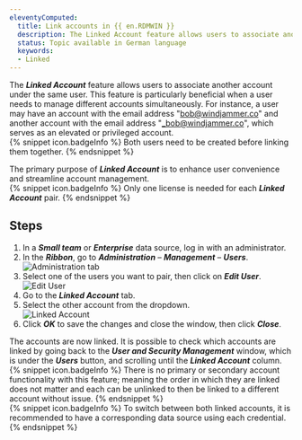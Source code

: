 ```yaml
---
eleventyComputed:
  title: Link accounts in {{ en.RDMWIN }}
  description: The Linked Account feature allows users to associate another account under the same user.
  status: Topic available in German language
  keywords:
  - Linked
---
```

The ***Linked Account*** feature allows users to associate another account under the same user. This feature is particularly beneficial when a user needs to manage different accounts simultaneously. For instance, a user may have an account with the email address "bob@windjammer.co" and another account with the email address "_bob@windjammer.co", which serves as an elevated or privileged account.  
{% snippet icon.badgeInfo %}
Both users need to be created before linking them together.
{% endsnippet %}

The primary purpose of ***Linked Account*** is to enhance user convenience and streamline account management.   
{% snippet icon.badgeInfo %}
Only one license is needed for each ***Linked Account*** pair.
{% endsnippet %}

## Steps
1. In a ***Small team*** or ***Enterprise*** data source, log in with an administrator.
1. In the ***Ribbon***, go to ***Administration*** – ***Management*** – ***Users***.  
![Administration tab](https://webdevolutions.azureedge.net/docs/en/kb/KB0073.png)  
1. Select one of the users you want to pair, then click on ***Edit User***.  
![Edit User](https://webdevolutions.azureedge.net/docs/en/kb/KB0074.png)  
1. Go to the ***Linked Account*** tab.
1. Select the other account from the dropdown.  
![Linked Account](https://webdevolutions.azureedge.net/docs/en/kb/KB0075.png)  
1. Click ***OK*** to save the changes and close the window, then click ***Close***.

The accounts are now linked. It is possible to check which accounts are linked by going back to the ***User and Security Management*** window, which is under the ***Users*** button, and scrolling until the ***Linked Account*** column.
{% snippet icon.badgeInfo %}
There is no primary or secondary account functionality with this feature; meaning the order in which they are linked does not matter and each can be unlinked to then be linked to a different account without issue.
{% endsnippet %}  
{% snippet icon.badgeInfo %}
To switch between both linked accounts, it is recommended to have a corresponding data source using each credential.
{% endsnippet %}
